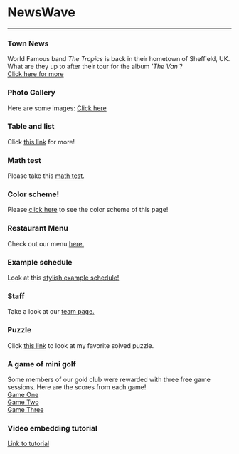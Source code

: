 <h1>NewsWave</h1>
<hr/>
<h3>Town News</h3>
<p> World Famous band <em>The Tropics</em> is back in their hometown of Sheffield, UK. What are they up to after their tour for the album <i>'The Van'</i>?<br/>
<a href="/BasicWebDesign/NewsArticle.pdf" target="_self">Click here for more</a></p>
<h3>Photo Gallery</h3>
<p>Here are some images: 
<a href="/Photo/Dogs.html" target="_self">Click here</a></p>
<h3>Table and list</h3>
<p>Click <a href="/BasicWebDesign/TableNList.html" target="_self">this link</a> for more!</p>
<h3>Math test</h3>
<p>Please take this <a href="/BasicWebDesign/MathTest.html" target="_self">math test</a>.</p>
<h3>Color scheme!</h3>
<p>Please <a href="/BasicWebDesign/ColoringWeb.html" target="_self">click here</a> to see the color scheme of this page!</p>
<h3>Restaurant Menu</h3>
<p>Check out our menu <a href="/BasicWebDesign/RestaurantMenu.html" target="_self">here.</a></p>
<h3>Example schedule</h3>
<p>Look at this <a href="/BasicWebDesign/StylishSchedule.html" target="_self">stylish example schedule!</a></p>
<h3>Staff</h3>
<p>Take a look at our <a href="/BasicWebDesign/Team/TeamPage.html" target="_self">team page.</a></p>
<h3>Puzzle</h3>
<p>Click <a href="/BasicWebDesign/ButterflyPuzzle/Butterflies.html" target="_self">this link</a> to look at my favorite solved puzzle.</p>
<h3>A game of mini golf</h3>
<p>Some members of our gold club were rewarded with three free game sessions. Here are the scores from each game!<br/>
<a href="/BasicWebDesign/scorecards/score1.html" target="_self">Game One</a><br/>
<a href="/BasicWebDesign/scorecards/score2.html" target="_self">Game Two</a><br/>
<a href="/BasicWebDesign/scorecards/score3.html" target="_self">Game Three</a></p>
<h3>Video embedding tutorial</h3>
<p><a href="/BasicWebDesign/video/Videotutorial.html" target="_self">Link to tutorial</a></p> 
